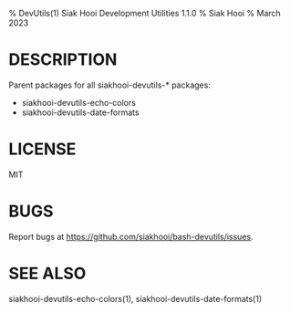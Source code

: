 % DevUtils(1) Siak Hooi Development Utilities 1.1.0
% Siak Hooi
% March 2023

# DESCRIPTION
Parent packages for all siakhooi-devutils-* packages:

- siakhooi-devutils-echo-colors
- siakhooi-devutils-date-formats

# LICENSE
MIT

# BUGS
Report bugs at https://github.com/siakhooi/bash-devutils/issues.

# SEE ALSO
siakhooi-devutils-echo-colors(1), siakhooi-devutils-date-formats(1)
